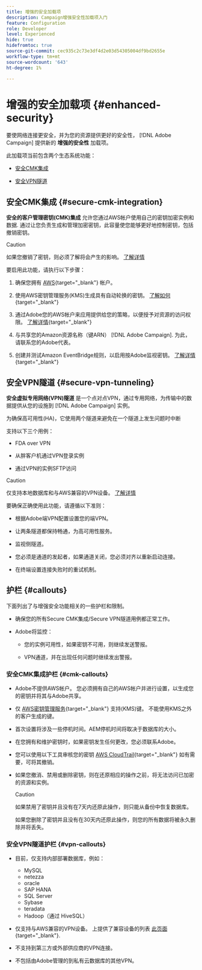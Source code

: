 ```yaml
---
title: 增强的安全加载项
description: Campaign增强安全性加载项入门
feature: Configuration
role: Developer
level: Experienced
hide: true
hidefromtoc: true
source-git-commit: cec935c2c73e3df4d2e03d54305004df9bd2655e
workflow-type: tm+mt
source-wordcount: '643'
ht-degree: 1%

---
```



# 增强的安全加载项 {#enhanced-security}

要使网络连接更安全，并为您的资源提供更好的安全性， [!DNL Adobe Campaign] 提供新的 **增强的安全性** 加载项。

此加载项当前包含两个生态系统功能：

* [安全CMK集成](#secure-cmk-integration)

* [安全VPN隧道](#secure-vpn-tunneling)

## 安全CMK集成 {#secure-cmk-integration}

**安全的客户管理密钥(CMK)集成** 允许您通过AWS帐户使用自己的密钥加密实例和数据<!--instead of Adobe-owned keys-->. 通过让您负责生成和管理加密密钥，此容量使您能够更好地控制密钥，包括撤销密钥。

>[!CAUTION]
>
>如果您撤销了密钥，则必须了解将会产生的影响。 [了解详情](#cmk-callouts)

要启用此功能，请执行以下步骤：

1. 确保您拥有 [AWS](https://aws.amazon.com/){target="_blank"} 帐户。

1. 使用AWS密钥管理服务(KMS)生成具有自动轮换的密钥。 [了解如何](https://docs.aws.amazon.com/kms/latest/developerguide/create-keys.html){target="_blank"}

1. 通过Adobe您的AWS帐户来应用提供给您的策略，以便授予对资源的访问权限。 [了解详情](https://docs.aws.amazon.com/kms/latest/developerguide/key-policy-services.html){target="_blank"} <!--link TBC-->

1. 与共享您的Amazon资源名称（键ARN） [!DNL Adobe Campaign]. 为此，请联系您的Adobe代表。 <!--or Adobe transition manager?-->

1. 创建并测试Amazon EventBridge规则，以启用按Adobe监视密钥&#x200B;。 [了解详情](https://docs.aws.amazon.com/eventbridge/latest/userguide/eb-rules.html){target="_blank"}

## 安全VPN隧道 {#secure-vpn-tunneling}

**安全虚拟专用网络(VPN)隧道** 是一个点对点VPN，通过专用网络，为传输中的数据提供从您的设施到 [!DNL Adobe Campaign] 实例。

<!--As it connects two networks together, it is a site-to-site VPN.-->

为确保高可用性(HA)，它使用两个隧道来避免在一个隧道上发生问题时中断

支持以下三个用例：

* FDA over VPN<!--to access your on-premise database from the Campaign instance over VPN-->

* 从胖客户机通过VPN登录实例

* 通过VPN的实例SFTP访问

>[!CAUTION]
>
>仅支持本地数据库和与AWS兼容的VPN设备。 [了解详情](#vpn-callouts)

要确保正确使用此功能，请遵循以下准则：

* 根据Adobe端VPN配置设置您的端VPN。

* 让两条隧道都保持畅通，为高可用性服务。

* 监视侧隧道。

* 您必须是通道的发起者，如果通道关闭，您必须对齐以重新启动连接。

* 在终端设置连接失败时的重试机制。

## 护栏 {#callouts}

下面列出了与增强安全功能相关的一些护栏和限制。

* 确保您的所有Secure CMK集成/Secure VPN隧道用例都正常工作。

<!--* Adobe shall reach out to you or your technical team if any issue is found on your side.

* Currently, when using Enhanced security features, any communication with Adobe must be performed manually via email.-->

* Adobe将监控：

   * 您的实例可用性，如果密钥不可用，则继续发送警报。

   * VPN通道，并在出现任何问题时继续发出警报。

### 安全CMK集成护栏 {#cmk-callouts}

* Adobe不提供AWS帐户。 您必须拥有自己的AWS帐户并进行设置，以生成您的密钥并将其与Adobe共享。

* 仅 [AWS密钥管理服务](https://docs.aws.amazon.com/kms/latest/developerguide/overview.html){target="_blank"} 支持(KMS)键。 不能使用KMS之外的客户生成的键&#x200B;。

* 首次设置将涉及一些停机时间。&#x200B;AEM停机时间将取决于数据库的大小。

* 在您拥有和维护密钥时，如果密钥发生任何更改，您必须联系Adobe。&#x200B;

* 您可以使用以下工具审核您的密钥 [AWS CloudTrail](https://docs.aws.amazon.com/awscloudtrail/latest/userguide/cloudtrail-user-guide.html){target="_blank"} 如有需要，可将其撤销&#x200B;。

* 如果您撤消、禁用或删除密钥，则在还原相应的操作之前，将无法访问已加密的资源和实例。

  >[!CAUTION]
  >
  >如果禁用了密钥并且没有在7天内还原此操作，则只能从备份中恢复数据库。
  >
  >如果您删除了密钥并且没有在30天内还原此操作，则您的所有数据将被永久删除并将丢失&#x200B;。

### 安全VPN隧道护栏 {#vpn-callouts}

* 目前，仅支持内部部署数据库，例如<!--Richa to check the list with PM-->：

   * MySQL
   * netezza 
   * oracle 
   * SAP HANA 
   * SQL Server 
   * Sybase 
   * teradata 
   * Hadoop（通过 HiveSQL）

* 仅支持与AWS兼容的VPN设备。 上提供了兼容设备的列表 [此页面](https://docs.aws.amazon.com/vpn/latest/s2svpn/your-cgw.html#example-configuration-files){target="_blank"}<!--check which list should be communicated-->.

* 不支持到第三方或外部供应商的VPN连接。

* 不包括由Adobe管理的到私有云数据库的其他VPN。
